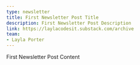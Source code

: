 ```yaml
---
type: newsletter
title: First Newsletter Post Title
description: First Newsletter Post Description
link: https://laylacodesit.substack.com/archive
team: 
- Layla Porter
---
```

First Newsletter Post Content